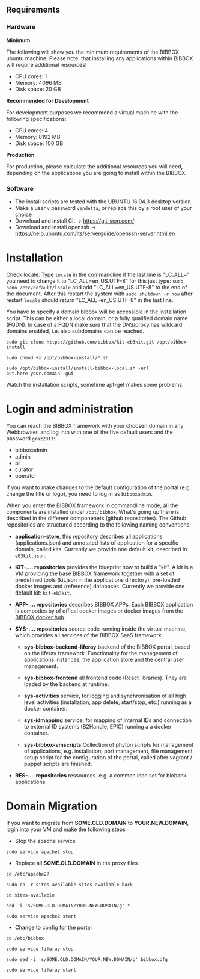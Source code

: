 ## Requirements

### Hardware

**Minimum**

The following will show you the minimum requirements of the BIBBOX ubuntu machine. Please note, that installing any applications within BIBBOX will require additional resources!

* CPU cores: 1
* Memory: 4096 MB
* Disk space: 20 GB

**Recommended for Development**

For development purposes we recommend a virtual machine with the following specifications:

* CPU cores: 4
* Memory: 8192 MB
* Disk space: 100 GB

**Production**

For production, please calculate the additional resources you will need, depending on the applications you are going to install within the BIBBOX.


### Software

* The install scripts are tested with the UBUNTU 16.04.3 desktop version
* Make a user `v` password `vendetta`, or replace this by a root user of your choice 
* Download and install Git -> <https://git-scm.com/>
* Download and install openssh -> <https://help.ubuntu.com/lts/serverguide/openssh-server.html.en>




# Installation

Check locale:
Type `locale` in the commandline if the last line is "LC_ALL=" you need to change it to "LC_ALL=en_US.UTF-8"
for this just type: `sudo nano /etc/default/locale` and add "LC_ALL=en_US.UTF-8" to the end of the document. After this restart the system with `sudo shutdown -r now` after restart `locale` should return "LC_ALL=en_US.UTF-8" in the last line.

You have to specify a domain bibbox will be accessible in the installation script. This can be either a local domain, or a fully qualified domain name (FQDN). In case of a FQDN make sure that the DNS/proxy has wildcard domains enabled, i.e. also subdomains can be reached. 

`sudo git clone https://github.com/bibbox/kit-eb3kit.git /opt/bibbox-install`

`sudo chmod +x /opt/bibbox-install/*.sh`

`sudo /opt/bibbox-install/install-bibbox-local.sh -url put.here.your.domain -gui`

Watch the installation scripts, sometime apt-get makes some problems. 


# Login and administration

You can reach the BIBBOX framework with your choosen domain in any Webbrowser, and log into with one of the five default users and the password `graz2017`:

* bibboxadmin
* admin
* pi
* curator
* operator

If you want to make changes to the default configuration of the portal (e.g. change the title or logo), you need to log in as `bibboxadmin`.

When you enter the BIBBOX framework in commandline mode, all the components are installed under `/opt/bibbox`. What's going up there is described in the different componenets (github repositories). The Github repositories are structured according to the following naming conventions:

* **application-store**, this repository describes all applications (applications.json) and annotated lists of application for a 
    specific domain, called kits. Currently we provide one default kit, described in `eB3kit.json`. 

* **KIT-.... repositories** provides the blueprint how to build a "kit". A kit is a VM providing the base BIBBOX framework together with a set of predefined 
   tools (kit.json in the applications directory), pre-loaded docker images and (reference) databases.  Currently we provide one default kit: 
   `kit-eb3kit`.

* **APP-.... repositories** describes BIBBOX APPs. Each BIBBOX application is compodes by  of offical docker images or 
   docker images from the [BIBBOX docker hub](https://hub.docker.com/r/bibbox/). 

* **SYS-.... repositories**  source code running inside the virtual machine, which provides all services of the BIBBOX SaaS framework. 

    * **sys-bibbox-backend-liferay** backend of the BIBBOX portal, based on the liferay framework. Functionality for the management of 
     applications instances, the application store and the central user management. 
     
    * **sys-bibbox-frontend** all frontend code (React libraries). They are loaded by the backend at runtime. 
  
    * **sys-activities** service, for logging and synchronisation of all high level activities (installation, app delete, start/stop, etc.) 
          running as a docker container.  
          
    * **sys-idmapping**  service, for mapping of internal IDs and connection to external ID systems (B2Handle, EPIC) running a a docker container. 
  
    * **sys-bibbox-vmscripts** Collection of phyton scripts for management of applications, e.g. installation, port management, file management, setup script for the configuration of the portal, called after vagrant / puppet scripts are finished.
     
* **RES-.... repositories**  ressources. e.g. a common icon set for biobank applications. 



# Domain Migration

If you want to migrate from **SOME.OLD.DOMAIN** to **YOUR.NEW.DOMAIN**, login into your VM and make the following steps 

* Stop the apache service

`sudo service apache2 stop`

* Replace all **SOME.OLD.DOMAIN** in the proxy files

`cd /etc/apache2?`

`sudo cp -r sites-available sites-available-back`

`cd sites-available`

`sed -i 's/SOME.OLD.DOMAIN/YOUR.NEW.DOMAIN/g' *`

`sudo service apache2 start`

* Change to config for the portal

`cd /etc/bibbox`

`sudo service liferay stop`

`sudo sed -i 's/SOME.OLD.DOMAIN/YOUR.NEW.DOMAIN/g' bibbox.cfg`

`sudo service liferay start`
